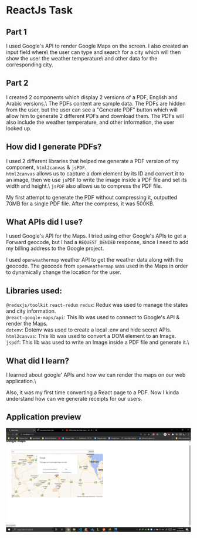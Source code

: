 # ReactJs Task

## Part 1

I used Google's API to render Google Maps on the screen. I also created an input field where\ the user can type and search for a city which will then show the user the weather temperature\ and other data for the corresponding city.

## Part 2

I created 2 components which display 2 versions of a PDF, English and Arabic versions.\ The PDFs content are sample data. The PDFs are hidden from the user, but the user can see a "Generate PDF" button which will allow him to generate 2 different PDFs and download them.
The PDFs will also include the weather temperature, and other information, the user looked up.

## How did I generate PDFs?

I used 2 different libraries that helped me generate a PDF version of my component,
`html2canvas` & `jsPDF`.\
`html2canvas` allows us to capture a dom element by its ID and convert it to an image, then we use `jsPDF` to write the image inside a PDF file and set its width and height.\ `jsPDF` also allows us to compress the PDF file.

My first attempt to generate the PDF without compressing it, outputted 70MB for a single PDF file. After the compress, it was 500KB.

## What APIs did I use?

I used Google's API for the Maps. I tried using other Google's APIs to get a Forward geocode, but I had a `REQUEST_DENIED` response, since I need to add my billing address to the Google project.

I used `openweathermap` weather API to get the weather data along with the geocode. The geocode from `openweathermap` was used in the Maps in order to dynamically change the location for the user.

## Libraries used:

`@reduxjs/toolkit`
`react-redux`
`redux`: Redux was used to manage the states and city information.\
`@react-google-maps/api`: This lib was used to connect to Google's API & render the Maps.\
`dotenv`: Dotenv was used to create a local .env and hide secret APIs.\
`html2canvas`: This lib was used to convert a DOM element to an Image.\
`jspdf`: This lib was used to write an Image inside a PDF file and generate it.\

## What did I learn?

I learned about google' APIs and how we can render the maps on our web application.\

Also, it was my first time converting a React page to a PDF. Now I kinda understand how can we generate receipts for our users.

## Application preview

![Final App](https://github.com/turjumann/react-task/blob/main/src/Assets/Before.png?raw=true)
